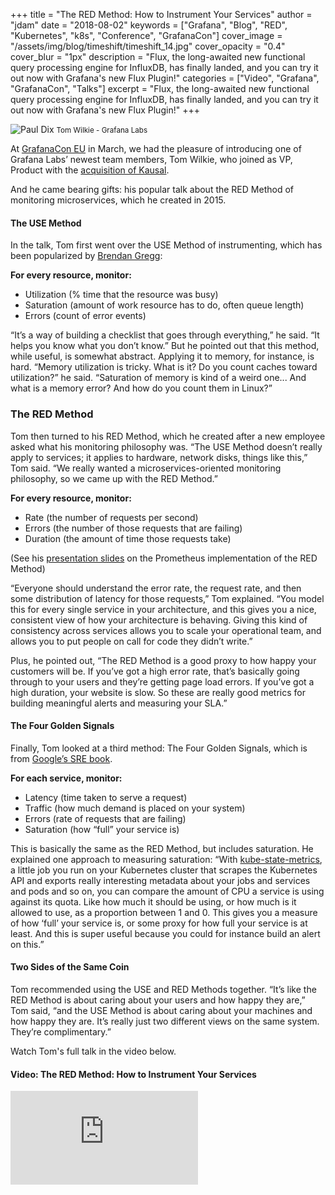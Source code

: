 +++
title = "The RED Method: How to Instrument Your Services"
author = "jdam"
date = "2018-08-02"
keywords = ["Grafana", "Blog", "RED", "Kubernetes", "k8s", "Conference", "GrafanaCon"]
cover_image = "/assets/img/blog/timeshift/timeshift_14.jpg"
cover_opacity = "0.4"
cover_blur = "1px"
description = "Flux, the long-awaited new functional query processing engine for InfluxDB, has finally landed, and you can try it out now with Grafana's new Flux Plugin!"
categories = ["Video", "Grafana", "GrafanaCon", "Talks"]
excerpt = "Flux, the long-awaited new functional query processing engine for InfluxDB, has finally landed, and you can try it out now with Grafana's new Flux Plugin!"
+++

![Paul Dix](/assets/img/blog/tom_wilkie.jpg)
<small>Tom Wilkie - Grafana Labs</small>

At [GrafanaCon EU](https://www.grafanacon.org/2018/) in March, we had the pleasure of introducing one of Grafana Labs’ newest team members, Tom Wilkie, who joined as VP, Product with the [acquisition of Kausal](https://kausal.co/blog/grafana-labs-to-acquire-kausal/).

And he came bearing gifts: his popular talk about the RED Method of monitoring microservices, which he created in 2015. 


#### The USE Method
In the talk, Tom first went over the USE Method of instrumenting, which has been popularized by [Brendan Gregg](http://www.brendangregg.com/usemethod.html):

**For every resource, monitor:**

* Utilization (% time that the resource was busy) 
* Saturation (amount of work resource has to do, often queue length)
* Errors (count of error events)

“It’s a way of building a checklist that goes through everything,” he said. “It helps you know what you don’t know.” But he pointed out that this method, while useful, is somewhat abstract. Applying it to memory, for instance, is hard. “Memory utilization is tricky. What is it? Do you count caches toward utilization?” he said. “Saturation of memory is kind of a weird one... And what is a memory error? And how do you count them in Linux?” 

### The RED Method
Tom then turned to his RED Method, which he created after a new employee asked what his monitoring philosophy was. “The USE Method doesn’t really apply to services; it applies to hardware, network disks, things like this,” Tom said. “We really wanted a microservices-oriented monitoring philosophy, so we came up with the RED Method.”

**For every resource, monitor:**

* Rate (the number of requests per second)
* Errors (the number of those requests that are failing)
* Duration (the amount of time those requests take)

(See his [presentation slides](https://grafana.com/files/grafanacon_eu_2018/Tom_Wilkie_GrafanaCon_EU_2018.pdf) on the Prometheus implementation of the RED Method)

“Everyone should understand the error rate, the request rate, and then some distribution of latency for those requests,” Tom explained. “You model this for every single service in your architecture, and this gives you a nice, consistent view of how your architecture is behaving. Giving this kind of consistency across services allows you to scale your operational team, and allows you to put people on call for code they didn’t write.”

Plus, he pointed out, “The RED Method is a good proxy to how happy your customers will be. If you’ve got a high error rate, that’s basically going through to your users and they’re getting page load errors. If you’ve got a high duration, your website is slow. So these are really good metrics for building meaningful alerts and measuring your SLA.”

#### The Four Golden Signals
Finally, Tom looked at a third method: The Four Golden Signals, which is from [Google’s SRE book](https://landing.google.com/sre/book.html). 

**For each service, monitor:**

* Latency (time taken to serve a request)
* Traffic (how much demand is placed on your system)
* Errors (rate of requests that are failing)
* Saturation (how “full” your service is)

This is basically the same as the RED Method, but includes saturation. He explained one approach to measuring saturation: “With [kube-state-metrics](https://github.com/kubernetes/kube-state-metrics), a little job you run on your Kubernetes cluster that scrapes the Kubernetes API and exports really interesting metadata about your jobs and services and pods and so on, you can compare the amount of CPU a service is using against its quota. Like how much it should be using, or how much is it allowed to use, as a proportion between 1 and 0. This gives you a measure of how ‘full’ your service is, or some proxy for how full your service is at least. And this is super useful because you could for instance build an alert on this.”


#### Two Sides of the Same Coin
Tom recommended using the USE and RED Methods together. “It’s like the RED Method is about caring about your users and how happy they are,” Tom said, “and the USE Method is about caring about your machines and how happy they are. It’s really just two different views on the same system. They’re complimentary.” 

Watch Tom's full talk in the video below.


#### Video: The RED Method: How to Instrument Your Services
<div class="video-wrapper">
	<iframe src="https://www.youtube.com/embed/zk77VS98Em8" frameborder="0" allow="autoplay; encrypted-media" allowfullscreen></iframe>
</div>

